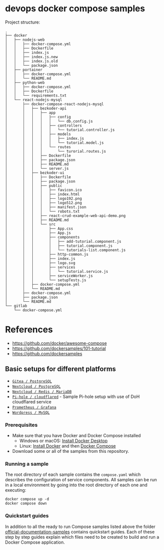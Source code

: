 # devops docker compose samples

Project structure:

```
.
├── docker
│   ├── nodejs-web
│   │   ├── docker-compose.yml
│   │   ├── Dockerfile
│   │   ├── index.js
│   │   ├── index.js.new
│   │   ├── index.js.old
│   │   └── package.json
│   ├── portainer
│   │   ├── docker-compose.yml
│   │   └── README.md
│   ├── python-web
│   │   ├── docker-compose.yml
│   │   ├── Dockerfile
│   │   └── requirements.txt
│   └── react-nodejs-mysql
│       ├── docker-compose-react-nodejs-mysql
│       │   ├── bezkoder-api
│       │   │   ├── app
│       │   │   │   ├── config
│       │   │   │   │   └── db.config.js
│       │   │   │   ├── controllers
│       │   │   │   │   └── tutorial.controller.js
│       │   │   │   ├── models
│       │   │   │   │   ├── index.js
│       │   │   │   │   └── tutorial.model.js
│       │   │   │   └── routes
│       │   │   │       └── turorial.routes.js
│       │   │   ├── Dockerfile
│       │   │   ├── package.json
│       │   │   ├── README.md
│       │   │   └── server.js
│       │   ├── bezkoder-ui
│       │   │   ├── Dockerfile
│       │   │   ├── package.json
│       │   │   ├── public
│       │   │   │   ├── favicon.ico
│       │   │   │   ├── index.html
│       │   │   │   ├── logo192.png
│       │   │   │   ├── logo512.png
│       │   │   │   ├── manifest.json
│       │   │   │   └── robots.txt
│       │   │   ├── react-crud-example-web-api-demo.png
│       │   │   ├── README.md
│       │   │   └── src
│       │   │       ├── App.css
│       │   │       ├── App.js
│       │   │       ├── components
│       │   │       │   ├── add-tutorial.component.js
│       │   │       │   ├── tutorial.component.js
│       │   │       │   └── tutorials-list.component.js
│       │   │       ├── http-common.js
│       │   │       ├── index.js
│       │   │       ├── logo.svg
│       │   │       ├── services
│       │   │       │   └── tutorial.service.js
│       │   │       ├── serviceWorker.js
│       │   │       └── setupTests.js
│       │   ├── docker-compose.yml
│       │   └── README.md
│       ├── docker-compose.yml
│       ├── package.json
│       └── README.md
└── gitlab
    └── docker-compose.yml

```        
        
# References
- https://github.com/docker/awesome-compose
- https://github.com/dockersamples/101-tutorial
- https://github.com/dockersamples

## Basic setups for different platforms

- [`Gitea / PostgreSQL`](gitea-postgres)
- [`Nextcloud / PostgreSQL`](nextcloud-postgres)
- [`Nextcloud / Redis / MariaDB`](nextcloud-redis-mariadb)
- [`Pi-hole / cloudflared`](pihole-cloudflared-DoH) - Sample Pi-hole setup with use of DoH cloudflared service
- [`Prometheus / Grafana`](prometheus-grafana)
- [`Wordpress / MySQL`](wordpress-mysql)

<!--lint disable awesome-toc-->

### Prerequisites

- Make sure that you have Docker and Docker Compose installed
  - Windows or macOS:
    [Install Docker Desktop](https://www.docker.com/get-started)
  - Linux: [Install Docker](https://www.docker.com/get-started) and then
    [Docker Compose](https://github.com/docker/compose)
- Download some or all of the samples from this repository.

### Running a sample

The root directory of each sample contains the `compose.yaml` which
describes the configuration of service components. All samples can be run in
a local environment by going into the root directory of each one and executing:

```console
docker compose up -d
docker compose down
```

### Quickstart guides

In addition to all the ready to run Compose samples listed above the folder [official-documentation-samples](official-documentation-samples/README.md) contains quickstart guides. Each of these step by step guides explain which files need to be created to build and run a Docker Compose application.

